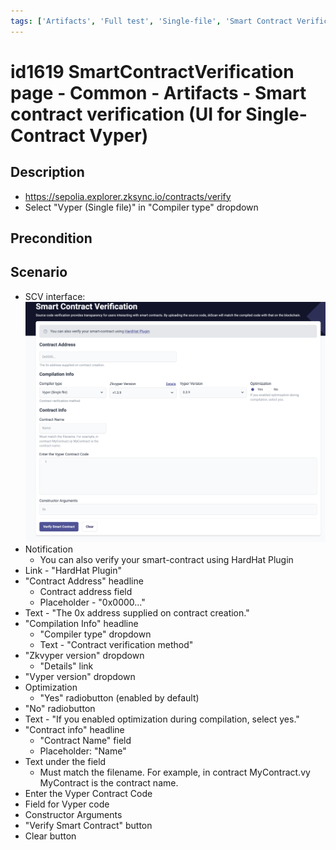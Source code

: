 ```yaml
---
tags: ['Artifacts', 'Full test', 'Single-file', 'Smart Contract Verification page', 'Smoke test', 'Vyper', 'Active']
---
```


# id1619 SmartContractVerification page - Common - Artifacts - Smart contract verification (UI for Single-Contract Vyper)

## Description
  - https://sepolia.explorer.zksync.io/contracts/verify
  - Select "Vyper (Single file)" in "Compiler type" dropdown

## Precondition


## Scenario
- SCV interface:
  ![Screenshot](../../../../static/img/Common/SmartContractVerification/id1619_1.png)
- Notification
    - You can also verify your smart-contract using HardHat Plugin
- Link - "HardHat Plugin"
- "Contract Address" headline
    - Contract address field
    - Placeholder - "0x0000..."
- Text - "The 0x address supplied on contract creation."
- "Compilation Info" headline
    - "Compiler type" dropdown
    - Text - "Contract verification method"
- "Zkvyper version" dropdown
    - "Details" link
- "Vyper version" dropdown
- Optimization
    - "Yes" radiobutton (enabled by default)
- "No" radiobutton
- Text - "If you enabled optimization during compilation, select yes."
- "Contract info" headline
    - "Contract Name" field
    - Placeholder: "Name"
- Text under the field
    - Must match the filename. For example, in contract MyContract.vy MyContract is the contract name.
- Enter the Vyper Contract Code
- Field for Vyper code
- Constructor Arguments
- "Verify Smart Contract" button
- Clear button
